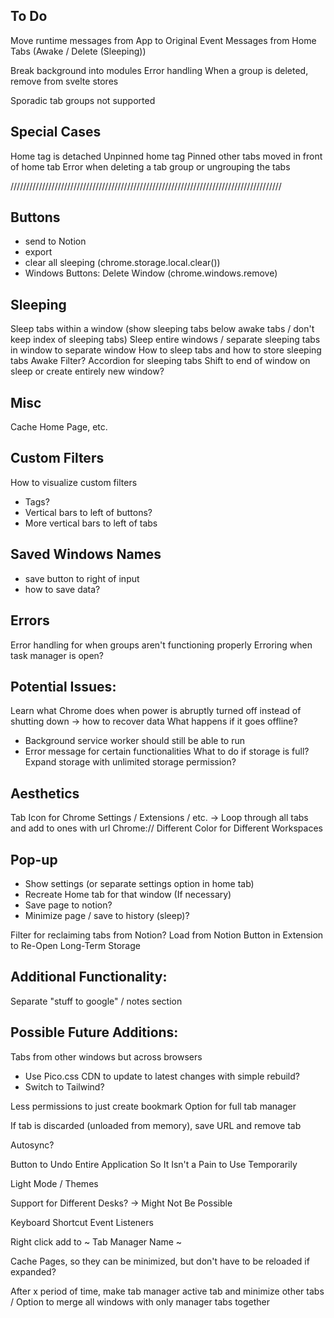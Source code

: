 ## To Do

Move runtime messages from App to Original Event
Messages from Home Tabs (Awake / Delete (Sleeping))

Break background into modules
Error handling
When a group is deleted, remove from svelte stores

Sporadic tab groups not supported

## Special Cases

Home tag is detached
Unpinned home tag
Pinned other tabs moved in front of home tab
Error when deleting a tab group or ungrouping the tabs

//////////////////////////////////////////////////////////////////////////////////////

## Buttons

- send to Notion
- export
- clear all sleeping (chrome.storage.local.clear())
- Windows Buttons: Delete Window (chrome.windows.remove)

## Sleeping

Sleep tabs within a window (show sleeping tabs below awake tabs / don't keep index of sleeping tabs)
Sleep entire windows / separate sleeping tabs in window to separate window
How to sleep tabs and how to store sleeping tabs
Awake Filter?
Accordion for sleeping tabs
Shift to end of window on sleep or create entirely new window?

## Misc

Cache Home Page, etc.

## Custom Filters

How to visualize custom filters

- Tags?
- Vertical bars to left of buttons?
- More vertical bars to left of tabs

## Saved Windows Names

- save button to right of input
- how to save data?

## Errors

Error handling for when groups aren't functioning properly
Erroring when task manager is open?

## Potential Issues:

Learn what Chrome does when power is abruptly turned off instead of shutting down -> how to recover data
What happens if it goes offline?

- Background service worker should still be able to run
- Error message for certain functionalities
  What to do if storage is full?
  Expand storage with unlimited storage permission?

## Aesthetics

Tab Icon for Chrome Settings / Extensions / etc. -> Loop through all tabs and add to ones with url Chrome://
Different Color for Different Workspaces

## Pop-up

- Show settings (or separate settings option in home tab)
- Recreate Home tab for that window (If necessary)
- Save page to notion?
- Minimize page / save to history (sleep)?

Filter for reclaiming tabs from Notion?
Load from Notion Button in Extension to Re-Open Long-Term Storage

## Additional Functionality:

Separate "stuff to google" / notes section

## Possible Future Additions:

Tabs from other windows but across browsers

- Use Pico.css CDN to update to latest changes with simple rebuild?
- Switch to Tailwind?

Less permissions to just create bookmark
Option for full tab manager

If tab is discarded (unloaded from memory), save URL and remove tab

Autosync?

Button to Undo Entire Application So It Isn't a Pain to Use Temporarily

Light Mode / Themes

Support for Different Desks? -> Might Not Be Possible

Keyboard Shortcut Event Listeners

Right click add to ~ Tab Manager Name ~

Cache Pages, so they can be minimized, but don't have to be reloaded if expanded?

After x period of time, make tab manager active tab and minimize other tabs / Option to merge all windows with only manager tabs together
